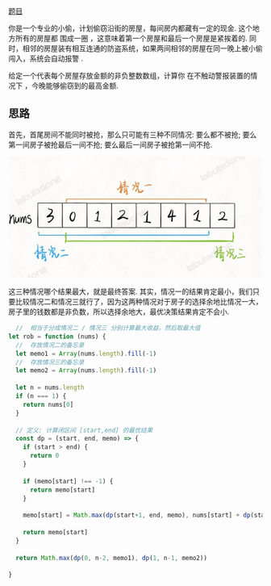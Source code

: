 [题目](https://leetcode.cn/problems/house-robber-ii/description/)

你是一个专业的小偷，计划偷窃沿街的房屋，每间房内都藏有一定的现金. 这个地方所有的房屋都 围成一圈 ，这意味着第一个房屋和最后一个房屋是紧挨着的. 同时，相邻的房屋装有相互连通的防盗系统，如果两间相邻的房屋在同一晚上被小偷闯入，系统会自动报警 . 

给定一个代表每个房屋存放金额的非负整数数组，计算你 在不触动警报装置的情况下 ，今晚能够偷窃到的最高金额. 

## 思路

首先，首尾房间不能同时被抢，那么只可能有三种不同情况: 要么都不被抢; 要么第一间房子被抢最后一间不抢; 要么最后一间房子被抢第一间不抢. 

![Alt text](image-4.png)

这三种情况哪个结果最大，就是最终答案. 其实，情况一的结果肯定最小，我们只要比较情况二和情况三就行了，因为这两种情况对于房子的选择余地比情况一大，房子里的钱数都是非负数，所以选择余地大，最优决策结果肯定不会小. 

```js
  //  相当于分成情况二 / 情况三 分别计算最大收益，然后取最大值
let rob = function (nums) {
  //  存放情况二的备忘录
  let memo1 = Array(nums.length).fill(-1)
  //  存放情况三的备忘录
  let memo2 = Array(nums.length).fill(-1)

  let n = nums.length
  if (n === 1) {
    return nums[0]
  }
  
  // 定义: 计算闭区间 [start,end] 的最优结果
  const dp = (start, end, memo) => {
    if (start > end) {
      return 0
    }

    if (memo[start] !== -1) {
      return memo[start]
    }

    memo[start] = Math.max(dp(start+1, end, memo), nums[start] + dp(start+2, end, memo))

    return memo[start]
  }

  return Math.max(dp(0, n-2, memo1), dp(1, n-1, memo2))

}
```